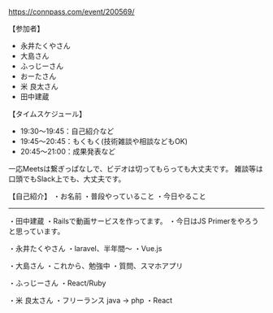 https://connpass.com/event/200569/

【参加者】
- 永井たくやさん
- 大島さん
- ふっじーさん
- おーたさん
- 米 良太さん
- 田中建蔵

【タイムスケジュール】
- 19:30〜19:45：自己紹介など
- 19:45〜20:45：もくもく(技術雑談や相談などもOK)
- 20:45〜21:00：成果発表など

一応Meetsは繋ぎっぱなしで、ビデオは切ってもらっても大丈夫です。
雑談等は口頭でもSlack上でも、大丈夫です。

【自己紹介】
・お名前
・普段やっていること
・今日やること

---

・田中建蔵
・Railsで動画サービスを作ってます。
・今日はJS Primerをやろうと思っています。

・永井たくやさん
・laravel、半年間〜
・Vue.js

・大島さん
・これから、勉強中
・質問、スマホアプリ

・ふっじーさん
・React/Ruby

・米 良太さん
・フリーランス java -> php
・React
